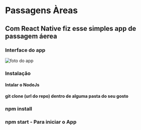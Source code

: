 # Passagens Àreas

## Com React Native fiz esse simples app de passagem áerea

### Interface do app
![foto do app](https://media.licdn.com/dms/image/v2/D5622AQF7gtZSRlC3Fg/feedshare-shrink_2048_1536/B56ZdCGy9SGQAo-/0/1749160769475?e=1752105600&v=beta&t=_hnl3mhsFgwzPx8JbkgzjfUoxQ4Rz_ZEUpzzKP2yHok)

### Instalação

#### Intalar o NodeJs

#### git clone (url do repo) dentro de alguma pasta do seu gosto

### npm install

### npm start - Para iniciar o App
